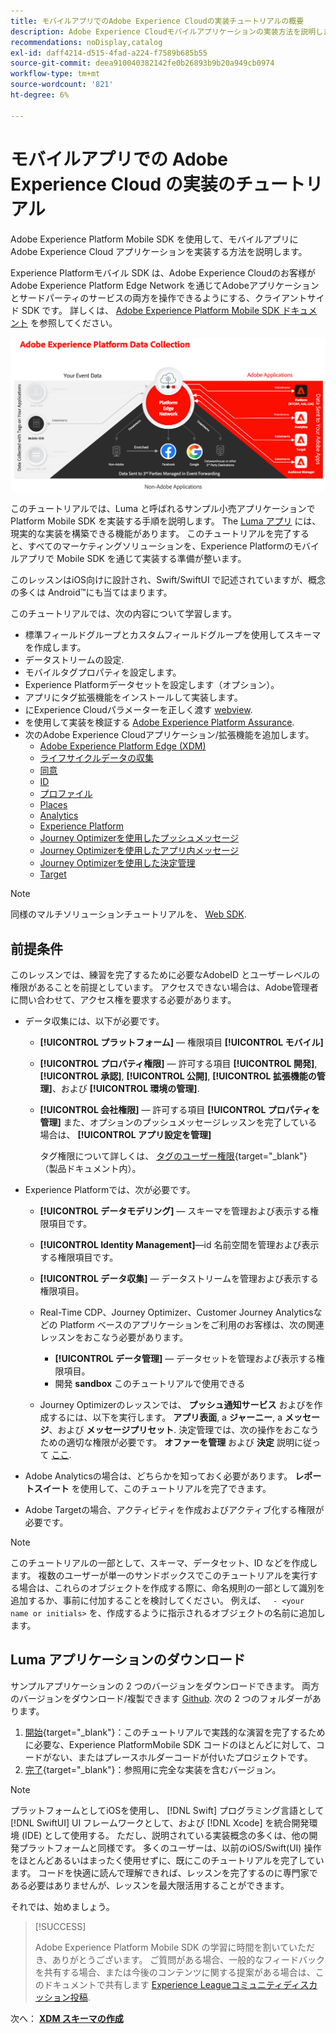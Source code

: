 ```yaml
---
title: モバイルアプリでのAdobe Experience Cloudの実装チュートリアルの概要
description: Adobe Experience Cloudモバイルアプリケーションの実装方法を説明します。 このチュートリアルでは、サンプルの Swift アプリケーションでExperience Cloudアプリケーションを実装する手順を説明します。
recommendations: noDisplay,catalog
exl-id: daff4214-d515-4fad-a224-f7589b685b55
source-git-commit: deea910040382142fe0b26893b9b20a949cb0974
workflow-type: tm+mt
source-wordcount: '821'
ht-degree: 6%

---
```


# モバイルアプリでの Adobe Experience Cloud の実装のチュートリアル

Adobe Experience Platform Mobile SDK を使用して、モバイルアプリに Adobe Experience Cloud アプリケーションを実装する方法を説明します。

Experience Platformモバイル SDK は、Adobe Experience Cloudのお客様がAdobe Experience Platform Edge Network を通じてAdobeアプリケーションとサードパーティのサービスの両方を操作できるようにする、クライアントサイド SDK です。 詳しくは、 [Adobe Experience Platform Mobile SDK ドキュメント](https://developer.adobe.com/client-sdks/home/) を参照してください。

![アーキテクチャ](assets/architecture.png)


このチュートリアルでは、Luma と呼ばれるサンプル小売アプリケーションで Platform Mobile SDK を実装する手順を説明します。 The [Luma アプリ](https://github.com/Adobe-Marketing-Cloud/Luma-iOS-Mobile-App) には、現実的な実装を構築できる機能があります。 このチュートリアルを完了すると、すべてのマーケティングソリューションを、Experience Platformのモバイルアプリで Mobile SDK を通じて実装する準備が整います。

このレッスンはiOS向けに設計され、Swift/SwiftUI で記述されていますが、概念の多くは Android™にも当てはまります。

このチュートリアルでは、次の内容について学習します。

* 標準フィールドグループとカスタムフィールドグループを使用してスキーマを作成します。
* データストリームの設定.
* モバイルタグプロパティを設定します。
* Experience Platformデータセットを設定します（オプション）。
* アプリにタグ拡張機能をインストールして実装します。
* にExperience Cloudパラメーターを正しく渡す [webview](web-views.md).
* を使用して実装を検証する [Adobe Experience Platform Assurance](assurance.md).
* 次のAdobe Experience Cloudアプリケーション/拡張機能を追加します。
   * [Adobe Experience Platform Edge (XDM)](events.md)
   * [ライフサイクルデータの収集](lifecycle-data.md)
   * [同意](consent.md)
   * [ID](identity.md)
   * [プロファイル](profile.md)
   * [Places](places.md)
   * [Analytics](analytics.md)
   * [Experience Platform](platform.md)
   * [Journey Optimizerを使用したプッシュメッセージ](journey-optimizer-push.md)
   * [Journey Optimizerを使用したアプリ内メッセージ](journey-optimizer-inapp.md)
   * [Journey Optimizerを使用した決定管理](journey-optimizer-offers.md)
   * [Target](target.md)


>[!NOTE]
>
>同様のマルチソリューションチュートリアルを、 [Web SDK](../tutorial-web-sdk/overview.md).

## 前提条件

このレッスンでは、練習を完了するために必要なAdobeID とユーザーレベルの権限があることを前提としています。 アクセスできない場合は、Adobe管理者に問い合わせて、アクセス権を要求する必要があります。

* データ収集には、以下が必要です。
   * **[!UICONTROL プラットフォーム]** — 権限項目 **[!UICONTROL モバイル]**
   * **[!UICONTROL プロパティ権限]** — 許可する項目 **[!UICONTROL 開発]**, **[!UICONTROL 承認]**, **[!UICONTROL 公開]**, **[!UICONTROL 拡張機能の管理]**、および **[!UICONTROL 環境の管理]**.
   * **[!UICONTROL 会社権限]** — 許可する項目 **[!UICONTROL プロパティを管理]** また、オプションのプッシュメッセージレッスンを完了している場合は、 **[!UICONTROL アプリ設定を管理]**

     タグ権限について詳しくは、 [タグのユーザー権限](https://experienceleague.adobe.com/docs/experience-platform/tags/admin/user-permissions.html?lang=ja){target="_blank"} （製品ドキュメント内）。
* Experience Platformでは、次が必要です。
   * **[!UICONTROL データモデリング]** — スキーマを管理および表示する権限項目です。
   * **[!UICONTROL Identity Management]**—id 名前空間を管理および表示する権限項目です。
   * **[!UICONTROL データ収集]** — データストリームを管理および表示する権限項目。

   * Real-Time CDP、Journey Optimizer、Customer Journey Analyticsなどの Platform ベースのアプリケーションをご利用のお客様は、次の関連レッスンをおこなう必要があります。
      * **[!UICONTROL データ管理]** — データセットを管理および表示する権限項目。
      * 開発 **sandbox** このチュートリアルで使用できる

   * Journey Optimizerのレッスンでは、 **プッシュ通知サービス** およびを作成するには、以下を実行します。 **アプリ表面**, a **ジャーニー**, a **メッセージ**、および **メッセージプリセット**. 決定管理では、次の操作をおこなうための適切な権限が必要です。 **オファーを管理** および **決定** 説明に従って [ここ](https://experienceleague.adobe.com/docs/journey-optimizer/using/access-control/privacy/high-low-permissions.html?lang=en#decisions-permissions).

* Adobe Analyticsの場合は、どちらかを知っておく必要があります。 **レポートスイート** を使用して、このチュートリアルを完了できます。

* Adobe Targetの場合、アクティビティを作成およびアクティブ化する権限が必要です。


>[!NOTE]
>
>このチュートリアルの一部として、スキーマ、データセット、ID などを作成します。 複数のユーザーが単一のサンドボックスでこのチュートリアルを実行する場合は、これらのオブジェクトを作成する際に、命名規則の一部として識別を追加するか、事前に付加することを検討してください。 例えば、 ` - <your name or initials>` を、作成するように指示されるオブジェクトの名前に追加します。


## Luma アプリケーションのダウンロード

サンプルアプリケーションの 2 つのバージョンをダウンロードできます。 両方のバージョンをダウンロード/複製できます [Github](https://github.com/Adobe-Marketing-Cloud/Luma-iOS-Mobile-App). 次の 2 つのフォルダーがあります。


1. [開始](https://github.com/Adobe-Marketing-Cloud/Luma-iOS-Mobile-App){target="_blank"}：このチュートリアルで実践的な演習を完了するために必要な、Experience PlatformMobile SDK コードのほとんどに対して、コードがない、またはプレースホルダーコードが付いたプロジェクトです。
1. [完了](https://github.com/Adobe-Marketing-Cloud/Luma-iOS-Mobile-App){target="_blank"}：参照用に完全な実装を含むバージョン。


>[!NOTE]
>
>プラットフォームとしてiOSを使用し、 [!DNL Swift] プログラミング言語として [!DNL SwiftUI] UI フレームワークとして、および [!DNL Xcode] を統合開発環境 (IDE) として使用する。 ただし、説明されている実装概念の多くは、他の開発プラットフォームと同様です。 多くのユーザーは、以前のiOS/Swift(UI) 操作をほとんどあるいはまったく使用せずに、既にこのチュートリアルを完了しています。 コードを快適に読んで理解できれば、レッスンを完了するのに専門家である必要はありませんが、レッスンを最大限活用することができます。


それでは、始めましょう。

>[!SUCCESS]
>
>Adobe Experience Platform Mobile SDK の学習に時間を割いていただき、ありがとうございます。 ご質問がある場合、一般的なフィードバックを共有する場合、または今後のコンテンツに関する提案がある場合は、このドキュメントで共有します [Experience Leagueコミュニティディスカッション投稿](https://experienceleaguecommunities.adobe.com/t5/adobe-experience-platform-data/tutorial-discussion-implement-adobe-experience-cloud-in-mobile/td-p/443796).

次へ： **[XDM スキーマの作成](create-schema.md)**
